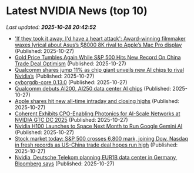 # Latest NVIDIA News (top 10)
_Last updated: **2025-10-28 20:42:52**_

- ['If they took it away, I'd have a heart attack': Award-winning filmmaker waxes lyrical about Asus’s $8000 8K rival to Apple’s Mac Pro display](https://www.techradar.com/pro/if-they-took-it-away-id-have-a-heart-attack-award-winning-filmmaker-is-wax-lyrical-about-asuss-usd8000-8k-rival-apple-mac-pro-display) (Published: 2025-10-27)
- [Gold Price Tumbles Again While S&P 500 Hits New Record On China Trade Deal Optimism](https://www.forbes.com/sites/antoniopequenoiv/2025/10/27/gold-price-tumbles-again-while-sp-500-hits-new-record-on-china-trade-deal-optimism/) (Published: 2025-10-27)
- [Qualcomm shares jump 11% as chip giant unveils new AI chips to rival Nvidia’s](https://nypost.com/2025/10/27/business/qualcomm-shares-jump-11-on-new-ai-chips-to-rival-nvidia-amd/) (Published: 2025-10-27)
- [cyborgdb-core 0.13.0](https://pypi.org/project/cyborgdb-core/) (Published: 2025-10-27)
- [Qualcomm debuts AI200, AI250 data center AI chips](https://siliconangle.com/2025/10/27/qualcomm-debuts-ai200-ai250-data-center-ai-chips/) (Published: 2025-10-27)
- [Apple shares hit new all-time intraday and closing highs](https://macdailynews.com/2025/10/27/apple-shares-hit-new-all-time-intraday-and-closing-highs-251027/) (Published: 2025-10-27)
- [Coherent Exhibits CPO-Enabling Photonics for AI-Scale Networks at NVIDIA GTC DC 2025](https://www.globenewswire.com/news-release/2025/10/27/3174954/11543/en/Coherent-Exhibits-CPO-Enabling-Photonics-for-AI-Scale-Networks-at-NVIDIA-GTC-DC-2025.html) (Published: 2025-10-27)
- [Nvidia H100 Launches to Space Next Month to Run Google Gemini AI](https://www.nextbigfuture.com/2025/10/nvidia-h100-launches-to-space-next-month-to-run-google-gemini-ai.html) (Published: 2025-10-27)
- [Stock market today: S&P 500 crosses 6,800 mark, joining Dow, Nasdaq in fresh records as US-China trade deal hopes run high](https://finance.yahoo.com/news/live/stock-market-today-sp-500-crosses-6800-mark-joining-dow-nasdaq-in-fresh-records-as-us-china-trade-deal-hopes-run-high-200037582.html) (Published: 2025-10-27)
- [Nvidia, Deutsche Telekom planning EUR1B data center in Germany, Bloomberg says](https://thefly.com/permalinks/entry.php/id4221824/NVDA;DTEGY;SAP-Nvidia-Deutsche-Telekom-planning-EURB-data-center-in-Germany-Bloomberg-says) (Published: 2025-10-27)
